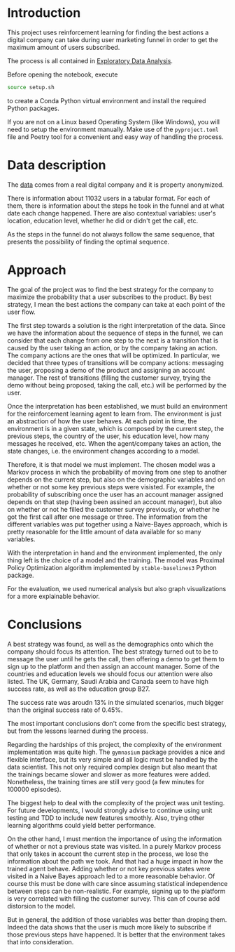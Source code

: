 # Introduction

This project uses reinforcement learning for finding the best actions a digital company can take during user marketing funnel in order to get the maximum amount of users subscribed.

The process is all contained in [Exploratory Data Analysis](notebooks/Exploratory%20Data%20Analysis.ipynb).

Before opening the notebook, execute
```bash
source setup.sh
```
to create a Conda Python virtual environment and install the required Python packages.

If you are not on a Linux based Operating System (like Windows), you will need to setup the environment manually. Make use of the `pyproject.toml` file and Poetry tool for a convenient and easy way of handling the process.

# Data description

The [data](data/SalesCRM%20-%20CRM.csv) comes from a real digital company and it is property anonymized.

There is information about 11032 users in a tabular format. For each of them, there is information about the steps he took in the funnel and at what date each change happened. There are also contextual variables: user's location, education level, whether he did or didn't get the call, etc.

As the steps in the funnel do not always follow the same sequence, that presents the possibility of finding the optimal sequence.

# Approach

The goal of the project was to find the best strategy for the company to maximize the probability that a user subscribes to the product. By best strategy, I mean the best actions the company can take at each point of the user flow.

The first step towards a solution is the right interpretation of the data. Since we have the information about the sequence of steps in the funnel, we can consider that each change from one step to the next is a transition that is caused by the user taking an action, or by the company taking an action. The company actions are the ones that will be optimized. In particular, we decided that three types of transitions will be company actions: messaging the user, proposing a demo of the product and assigning an account manager. The rest of transitions (filling the customer survey, trying the demo without being proposed, taking the call, etc.) will be performed by the user.

Once the interpretation has been established, we must build an environment for the reinforcement learning agent to learn from.
The environment is just an abstraction of how the user behaves. At each point in time, the environment is in a given state, which is composed by the current step, the previous steps, the country of the user, his education level, how many messages he received, etc. When the agent/company takes an action, the state changes, i.e. the environment changes according to a model.

Therefore, it is that model we must implement. The chosen model was a Markov process in which the probability of moving from one step to another depends on the current step, but also on the demographic variables and on whether or not some key previous steps were visisted. For example, the probability of subscribing once the user has an account manager assigned depends on that step (having been assined an account manager), but also on whether or not he filled the customer survey previously, or whether he got the first call after one message or three. The information from the different variables was put together using a Naive-Bayes approach, which is pretty reasonable for the little amount of data available for so many variables.

With the interpretation in hand and the environment implemented, the only thing left is the choice of a model and the training. The model was Proximal Policy Optimization algorithm implemented by `stable-baselines3` Python package.

For the evaluation, we used numerical analysis but also graph visualizations for a more explainable behavior.

# Conclusions

A best strategy was found, as well as the demographics onto which the company should focus its attention.
The best strategy turned out to be to message the user until he gets the call, then offering a demo to get them to sign up to the platform and then assign an account manager.
Some of the countries and education levels we should focus our attention were also listed. The UK, Germany, Saudi Arabia and Canada seem to have high success rate, as well as the education group B27.

The success rate was aroudn 13% in the simulated scenarios, much bigger than the original success rate of 0.45%.

The most important conclusions don't come from the specific best strategy, but from the lessons learned during the process.

Regarding the hardships of this project, the complexity of the environment implementation was quite high. The `gymnasium` package provides a nice and flexible interface, but its very simple and all logic must be handled by the data scientist. This not only required complex design but also meant that the trainings became slower and slower as more features were added.
Nonetheless, the training times are still very good (a few minutes for 100000 episodes).

The biggest help to deal with the complexity of the project was unit testing.
For future developments, I would strongly advise to continue using unit testing and TDD to include new features smoothly.
Also, trying other learning algorithms could yield better performance.

On the other hand, I must mention the importance of using the information of whether or not a previous state was visited. In a purely Markov process that only takes in account the current step in the process, we lose the information about the path we took. And that had a huge impact in how the trained agent behave. Adding whether or not key previous states were visited in a Naive Bayes approach led to a more reasonable behavior. Of course this must be done with care since assuming statistical independence between steps can be non-realistic. For example, signing up to the platform is very correlated with filling the customer survey. This can of course add distorsion to the model.

But in general, the addition of those variables was better than droping them. Indeed the data shows that the user is much more likely to subscribe if those previous steps have happened. It is better that the environment takes that into consideration.
